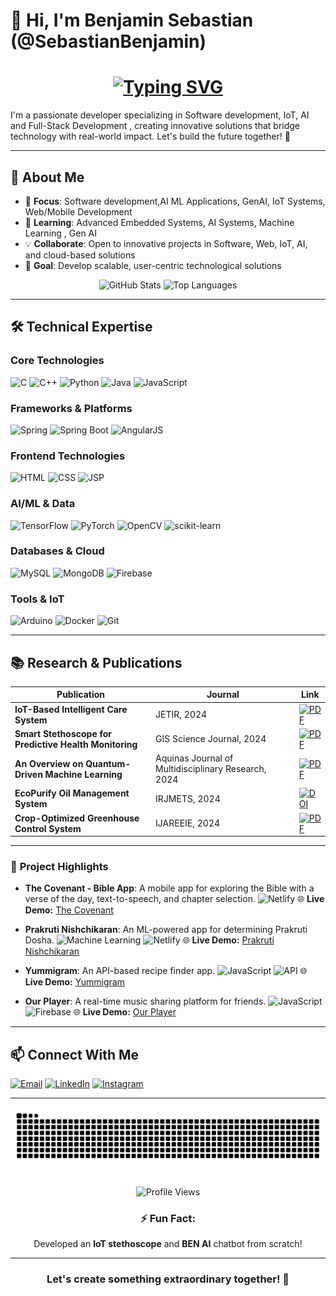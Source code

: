 # 👋 Hi, I'm **Benjamin Sebastian** (@SebastianBenjamin)
<div align="center">
  <h1>
    <a href="https://git.io/typing-svg">
      <img src="https://readme-typing-svg.herokuapp.com?font=Fira+Code&pause=300&color=FF7F50&center=true&vCenter=true&width=435&lines=Hello+World!+%F0%9F%91%8B;I'm+@SebastianBenjamin;Software+Developer;IoT+Enthusiast;AI+ML;Researcher;Java+Full-Stack+Developer;Learner;" alt="Typing SVG" />
    </a>
  </h1>
</div>
I'm a passionate developer specializing in Software development, IoT, AI and Full-Stack Development , creating innovative solutions that bridge technology with real-world impact. Let's build the future together! 🌟

---

## 🌟 **About Me**

- 🔭 **Focus**: Software development,AI ML Applications, GenAI, IoT Systems, Web/Mobile Development  
- 🌱 **Learning**: Advanced Embedded Systems, AI Systems, Machine Learning , Gen AI 
- 💡 **Collaborate**: Open to innovative projects in Software, Web, IoT, AI, and cloud-based solutions  
- 🚀 **Goal**: Develop scalable, user-centric technological solutions  

<div align="center">

![GitHub Stats](https://github-readme-stats.vercel.app/api?username=SebastianBenjamin&show_icons=true&theme=radical&hide_border=true&include_all_commits=true)
![Top Languages](https://github-readme-stats.vercel.app/api/top-langs/?username=SebastianBenjamin&layout=compact&theme=radical&hide_border=true)

</div>

---

## 🛠 **Technical Expertise**

### **Core Technologies**
![C](https://img.shields.io/badge/-C-00599C?logo=c&logoColor=white)
![C++](https://img.shields.io/badge/-C++-00599C?logo=c%2B%2B&logoColor=white)
![Python](https://img.shields.io/badge/-Python-3776AB?logo=python&logoColor=white)
![Java](https://img.shields.io/badge/-Java-ED8B00?logo=java&logoColor=white)
![JavaScript](https://img.shields.io/badge/-JavaScript-F7DF1E?logo=javascript&logoColor=black)

### **Frameworks & Platforms**
![Spring](https://img.shields.io/badge/-Spring-6DB33F?logo=spring&logoColor=white)
![Spring Boot](https://img.shields.io/badge/-Spring_Boot-6DB33F?logo=spring-boot&logoColor=white)
![AngularJS](https://img.shields.io/badge/-AngularJS-E23237?logo=angularjs&logoColor=white)


### **Frontend Technologies**

![HTML](https://img.shields.io/badge/-HTML-E34F26?logo=html5\&logoColor=white)
![CSS](https://img.shields.io/badge/-CSS-1572B6?logo=css3\&logoColor=white)
![JSP](https://img.shields.io/badge/-JSP-323330?logo=java\&logoColor=white)



### **AI/ML & Data**
![TensorFlow](https://img.shields.io/badge/-TensorFlow-FF6F00?logo=tensorflow&logoColor=white)
![PyTorch](https://img.shields.io/badge/-PyTorch-EE4C2C?logo=pytorch&logoColor=white)
![OpenCV](https://img.shields.io/badge/-OpenCV-5C3EE8?logo=opencv&logoColor=white)
![scikit-learn](https://img.shields.io/badge/-scikit_learn-F7931E?logo=scikit-learn&logoColor=white)

### **Databases & Cloud**
![MySQL](https://img.shields.io/badge/-MySQL-4479A1?logo=mysql&logoColor=white)
![MongoDB](https://img.shields.io/badge/-MongoDB-47A248?logo=mongodb&logoColor=white)
![Firebase](https://img.shields.io/badge/-Firebase-FFCA28?logo=firebase&logoColor=black)

### **Tools & IoT**
![Arduino](https://img.shields.io/badge/-Arduino-00979D?logo=arduino&logoColor=white)
![Docker](https://img.shields.io/badge/-Docker-2496ED?logo=docker&logoColor=white)
![Git](https://img.shields.io/badge/-Git-F05032?logo=git&logoColor=white)

---


## 📚 **Research & Publications**

| Publication                                            | Journal                                             | Link                                                                                                                                                            |
| ------------------------------------------------------ | --------------------------------------------------- | --------------------------------------------------------------------------------------------------------------------------------------------------------------- |
| **IoT-Based Intelligent Care System**                  | JETIR, 2024                                         | [![PDF](https://img.shields.io/badge/Read_Paper-EC1C24?logo=adobe-acrobat-reader)](https://www.jetir.org/download1.php?file=JETIR2404D70.pdf)                   |
| **Smart Stethoscope for Predictive Health Monitoring** | GIS Science Journal, 2024                           | [![PDF](https://img.shields.io/badge/Read_Paper-EC1C24?logo=adobe-acrobat-reader)](https://drive.google.com/file/d/1q6uluEJkZ_6pAfvmS0AXzQGnow0uEoqG/view)      |
| **An Overview on Quantum-Driven Machine Learning**     | Aquinas Journal of Multidisciplinary Research, 2024 | [![PDF](https://img.shields.io/badge/Read_Paper-EC1C24?logo=adobe-acrobat-reader)](https://drive.google.com/file/d/1AbcdEFG1234/view)                           |
| **EcoPurify Oil Management System**                    | IRJMETS, 2024                                       | [![DOI](https://img.shields.io/badge/View_Paper-00A98F)](https://www.irjmets.com/uploadedfiles/paper//issue_4_april_2024/54331/final/fin_irjmets1714308572.pdf) |
| **Crop-Optimized Greenhouse Control System**           | IJAREEIE, 2024                                      | [![PDF](https://img.shields.io/badge/Read_Paper-EC1C24?logo=adobe-acrobat-reader)](https://drive.google.com/file/d/1xYZ1234/view)                               |


---

### 🚀 **Project Highlights**

* **The Covenant - Bible App**: A mobile app for exploring the Bible with a verse of the day, text-to-speech, and chapter selection.
  ![Netlify](https://img.shields.io/badge/-Netlify-00C7B7)
  🌐 **Live Demo:** [The Covenant](http://thecovenant.netlify.app/)

* **Prakruti Nishchikaran**: An ML-powered app for determining Prakruti Dosha.
  ![Machine Learning](https://img.shields.io/badge/-Machine%20Learning-FF6F00?logo=tensorflow) ![Netlify](https://img.shields.io/badge/-Netlify-00C7B7)
  🌐 **Live Demo:** [Prakruti Nishchikaran](https://prakrutinischikaran.netlify.app/)

* **Yummigram**: An API-based recipe finder app.
  ![JavaScript](https://img.shields.io/badge/-JavaScript-F7DF1E?logo=javascript) ![API](https://img.shields.io/badge/-API-3C873A)
  🌐 **Live Demo:** [Yummigram](https://sebastianbenjamin.github.io/yummigram.com/)

* **Our Player**: A real-time music sharing platform for friends.
  ![JavaScript](https://img.shields.io/badge/-JavaScript-F7DF1E?logo=javascript) ![Firebase](https://img.shields.io/badge/-Firebase-FFCA28?logo=firebase&logoColor=black)
  🌐 **Live Demo:** [Our Player](https://sebastianbenjamin.github.io/ouplayerdb/)


---

## 📫 **Connect With Me**

[![Email](https://img.shields.io/badge/Email-benjaminsebastian156%40gmail.com-D14836?logo=gmail)](mailto:benjaminsebastian156@gmail.com)
[![LinkedIn](https://img.shields.io/badge/LinkedIn-0A66C2?logo=linkedin)](https://www.linkedin.com/in/benjamin-sebastian-7015aa312/)
[![Instagram](https://img.shields.io/badge/Instagram-E4405F?logo=instagram)](https://www.instagram.com/benju._.z/)

---

<div align="center">
  <img src="https://github.com/SebastianBenjamin/SebastianBenjamin/blob/output/github-contribution-grid-snake.svg" alt="Contribution Graph"/>
  
  ![Profile Views](https://komarev.com/ghpvc/?username=SebastianBenjamin&label=Profile+Views&color=blueviolet)
  
  ### ⚡ **Fun Fact**: 
  Developed an **IoT stethoscope** and **BEN AI** chatbot from scratch!
</div>

---

<div align="center">
  <h3>Let's create something extraordinary together! 🚀</h3>
</div>
